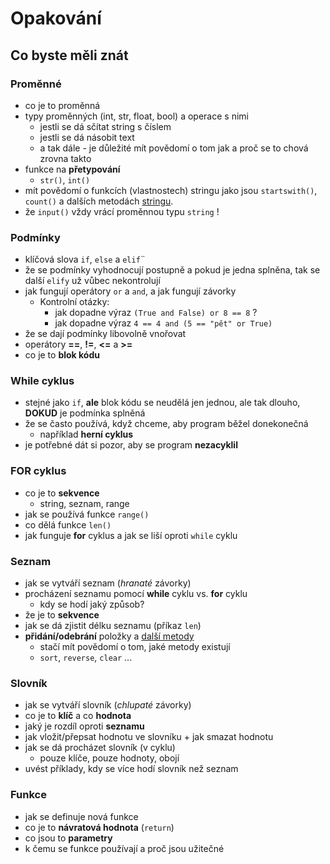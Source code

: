 # Opakování

## Co byste měli znát

### Proměnné

- co je to proměnná
- typy proměnných (int, str, float, bool) a operace s nimi
  - jestli se dá sčítat string s číslem
  - jestli se dá násobit text
  - a tak dále - je důležité mít povědomí o tom jak a proč se to chová zrovna takto
- funkce na **přetypování**
  - `str()`, `int()`
- mít povědomí o funkcích (vlastnostech) stringu jako jsou `startswith()`, `count()` a dalších metodách [stringu](https://www.w3schools.com/python/python_ref_string.asp).
- že `input()` vždy vrácí proměnnou typu `string` !

### Podmínky

- klíčová slova `if`, `else` a `elif`¨
- že se podmínky vyhodnocují postupně a pokud je jedna splněna, tak se další `elify` už vůbec nekontrolují
- jak fungují operátory `or` a `and`, a jak fungují závorky
  - Kontrolní otázky:
    - jak dopadne výraz `(True and False) or 8 == 8` ?
    - jak dopadne výraz `4 == 4 and (5 == "pět" or True)`
- že se dají podmínky libovolně vnořovat
- operátory **==**, **!=**, **<=** a **>=**
- co je to **blok kódu**

### While cyklus

- stejné jako `if`, **ale** blok kódu se neudělá jen jednou, ale tak dlouho, **DOKUD** je podmínka splněná
- že se často používá, když chceme, aby program běžel donekonečná
  - například **herní cyklus**
- je potřebné dát si pozor, aby se program **nezacyklil**


### FOR cyklus

- co je to **sekvence**
  - string, seznam, range
- jak se používá funkce `range()`
- co dělá funkce `len()`
- jak funguje **for** cyklus a jak se liší oproti `while` cyklu


### Seznam

- jak se vytváří seznam (_hranaté_ závorky)
- procházení seznamu pomocí **while** cyklu vs. **for**  cyklu
  - kdy se hodí jaký způsob?
- že je to **sekvence**
- jak se dá zjistit délku seznamu (příkaz `len`)
- **přidání/odebrání** položky a [další metody](https://www.w3schools.com/python/python_ref_list.asp)
  - stačí mít povědomí o tom, jaké metody existují
  - `sort`, `reverse`, `clear` ...


### Slovník

- jak se vytváří slovník (_chlupaté_ závorky)
- co je to **klíč** a co **hodnota**
- jaký je rozdíl oproti **seznamu**
- jak vložit/přepsat hodnotu ve slovníku + jak smazat hodnotu
- jak se dá procházet slovník (v cyklu)
  - pouze klíče, pouze hodnoty, obojí
- uvést příklady, kdy se více hodí slovník než seznam

### Funkce

- jak se definuje nová funkce
- co je to **návratová hodnota** (`return`)
- co jsou to **parametry**
- k čemu se funkce používají a proč jsou užitečné